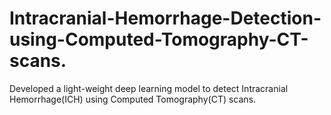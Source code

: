 # Intracranial-Hemorrhage-Detection-using-Computed-Tomography-CT-scans.
Developed a light-weight deep learning model to detect Intracranial Hemorrhage(ICH) using Computed Tomography(CT) scans. 

